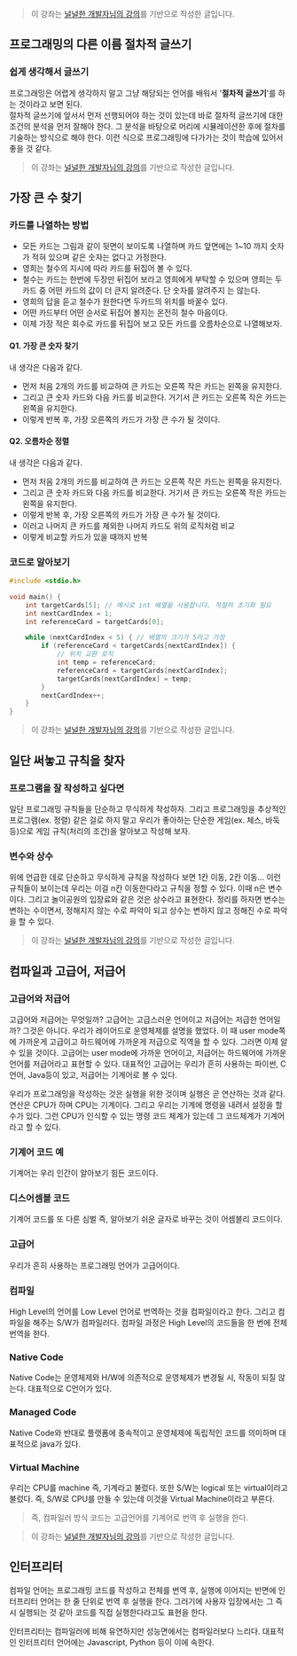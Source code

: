 > 이 강좌는 [널널한 개발자님의 강의](https://www.inflearn.com/course/%EB%84%93%EA%B3%A0%EC%96%95%EA%B2%8C-%EC%BB%B4%EA%B3%B5-%EC%A0%84%EA%B3%B5%EC%9E%90/dashboard)를 기반으로 작성한 글입니다.

## 프로그래밍의 다른 이름 절차적 글쓰기

### 쉽게 생각해서 글쓰기

프로그래밍은 어렵게 생각하지 말고 그냥 해당되는 언어를 배워서 '**절차적 글쓰기**'를 하는 것이라고 보면 된다.  
절차적 글쓰기에 앞서서 먼저 선행되어야 하는 것이 있는데 바로 절차적 글쓰기에 대한 조건의 분석을 먼저 잘해야 한다. 그 분석을 바탕으로 머리에 시뮬레이션한 후에 절차를 기술하는 방식으로 해야 한다. 이런 식으로 프로그래밍에 다가가는 것이 학습에 있어서 좋을 것 같다.

> 이 강좌는 [널널한 개발자님의 강의](https://www.inflearn.com/course/%EB%84%93%EA%B3%A0%EC%96%95%EA%B2%8C-%EC%BB%B4%EA%B3%B5-%EC%A0%84%EA%B3%B5%EC%9E%90/dashboard)를 기반으로 작성한 글입니다.

## 가장 큰 수 찾기

### 카드를 나열하는 방법

- 모든 카드는 그림과 같이 뒷면이 보이도록 나열하며 카드 앞면에는 1~10 까지 숫자가 적혀 있으며 같은 숫자는 없다고 가정한다.
- 영희는 철수의 지시에 따라 카드를 뒤집어 볼 수 있다.
- 철수는 카드는 한번에 두장만 뒤집어 보라고 영희에게 부탁할 수 있으며 영희는 두 카드 중 어떤 카드의 값이 더 큰지 알려준다. 단 숫자를 알려주지 는 않는다.
- 영희의 답을 듣고 철수가 원한다면 두카드의 위치를 바꿀수 있다.
- 어떤 카드부터 어떤 순서로 뒤집어 볼지는 온전히 철수 마음이다.
- 이제 가장 적은 회수로 카드를 뒤집어 보고 모든 카드를 오름차순으로 나열해보자.

#### Q1. 가장 큰 숫자 찾기

내 생각은 다음과 같다.

- 먼저 처음 2개의 카드를 비교하여 큰 카드는 오른쪽 작은 카드는 왼쪽을 유지한다.
- 그리고 큰 숫자 카드와 다음 카드를 비교한다. 거기서 큰 카드는 오른쪽 작은 카드는 왼쪽을 유지한다.
- 이렇게 반복 후, 가장 오른쪽의 카드가 가장 큰 수가 될 것이다.

#### Q2. 오름차순 정렬

내 생각은 다음과 같다.

- 먼저 처음 2개의 카드를 비교하여 큰 카드는 오른쪽 작은 카드는 왼쪽을 유지한다.
- 그리고 큰 숫자 카드와 다음 카드를 비교한다. 거기서 큰 카드는 오른쪽 작은 카드는 왼쪽을 유지한다.
- 이렇게 반복 후, 가장 오른쪽의 카드가 가장 큰 수가 될 것이다.
- 이러고 나머지 큰 카드를 제외한 나머지 카드도 위의 로직처럼 비교
- 이렇게 비교할 카드가 있을 때까지 반복

### 코드로 알아보기

```c
#include <stdio.h>

void main() {
    int targetCards[5]; // 예시로 int 배열을 사용합니다. 적절히 초기화 필요
    int nextCardIndex = 1;
    int referenceCard = targetCards[0];

    while (nextCardIndex < 5) { // 배열의 크기가 5라고 가정
        if (referenceCard < targetCards[nextCardIndex]) {
            // 위치 교환 로직
            int temp = referenceCard;
            referenceCard = targetCards[nextCardIndex];
            targetCards[nextCardIndex] = temp;
        }
        nextCardIndex++;
    }
}
```

> 이 강좌는 [널널한 개발자님의 강의](https://www.inflearn.com/course/%EB%84%93%EA%B3%A0%EC%96%95%EA%B2%8C-%EC%BB%B4%EA%B3%B5-%EC%A0%84%EA%B3%B5%EC%9E%90/dashboard)를 기반으로 작성한 글입니다.

## 일단 써놓고 규칙을 찾자

### 프로그램을 잘 작성하고 싶다면

일단 프로그래밍 규칙들을 단순하고 무식하게 작성하자. 그리고 프로그래밍을 추상적인 프로그램(ex. 정렬) 같은 걸로 하지 말고 우리가 좋아하는 단순한 게임(ex. 체스, 바둑등)으로 게임 규칙(처리의 조건)을 알아보고 작성해 보자.

### 변수와 상수

위에 언급한 데로 단순하고 무식하게 규칙을 작성하다 보면 1칸 이동, 2칸 이동... 이런 규칙들이 보이는데 우리는 이걸 n칸 이동한다라고 규칙을 정할 수 있다. 이때 n은 변수이다. 그리고 놀이공원의 입장료와 같은 것은 상수라고 표현한다. 정리를 하자면 변수는 변하는 수이면서, 정해지지 않는 수로 파악이 되고 상수는 변하지 않고 정해진 수로 파악을 할 수 있다.

> 이 강좌는 [널널한 개발자님의 강의](https://www.inflearn.com/course/%EB%84%93%EA%B3%A0%EC%96%95%EA%B2%8C-%EC%BB%B4%EA%B3%B5-%EC%A0%84%EA%B3%B5%EC%9E%90/dashboard)를 기반으로 작성한 글입니다.

## 컴파일과 고급어, 저급어

### 고급어와 저급어

고급어와 저급어는 무엇일까? 고급어는 고급스러운 언어이고 저급어는 저급한 언어일까? 그것은 아니다. 우리가 레이어드로 운영체제를 설명을 했었다. 이 때 user mode쪽에 가까운게 고급이고 하드웨어에 가까운게 저급으로 직역을 할 수 있다. 그러면 이제 알 수 있을 것이다. 고급어는 user mode에 가까운 언어이고, 저급어는 하드웨어에 가까운 언어를 저급어라고 표현할 수 있다. 대표적인 고급어는 우리가 흔히 사용하는 파이썬, C언어, Java등이 있고, 저급어는 기계어로 볼 수 있다.

우리가 프로그래밍을 작성하는 것은 실행을 위한 것이며 실행은 곧 연산하는 것과 같다. 연산은 CPU가 하며 CPU는 기계이다. 그리고 우리는 기계에 명령을 내려서 설정을 할 수가 있다. 그런 CPU가 인식할 수 있는 명령 코드 체계가 있는데 그 코드체계가 기계어라고 할 수 있다.

### 기계어 코드 예

기계어는 우리 인간이 알아보기 힘든 코드이다.

### 디스어셈블 코드

기계어 코드를 또 다른 심벌 즉, 알아보기 쉬운 글자로 바꾸는 것이 어셈블리 코드이다.

### 고급어

우리가 흔히 사용하는 프로그래밍 언어가 고급어이다.

### 컴파일

High Level의 언어를 Low Level 언어로 번역하는 것을 컴파일이라고 한다. 그리고 컴파일을 해주는 S/W가 컴파일러다. 컴파일 과정은 High Level의 코드들을 한 번에 전체 번역을 한다.

### Native Code

Native Code는 운영체제와 H/W에 의존적으로 운영체제가 변경될 시, 작동이 되질 않는다. 대표적으로 C언어가 있다.

### Managed Code

Native Code와 반대로 플랫폼에 종속적이고 운영체제에 독립적인 코드를 의미하며 대표적으로 java가 있다.

### Virtual Machine

우리는 CPU를 machine 즉, 기계라고 불렀다. 또한 S/W는 logical 또는 virtual이라고 불렀다. 즉, S/W로 CPU를 만들 수 있는데 이것을 Virtual Machine이라고 부른다.

> 즉, 컴파일러 방식 코드는 고급언어를 기계어로 번역 후 실행을 한다.

> 이 강좌는 [널널한 개발자님의 강의](https://www.inflearn.com/course/%EB%84%93%EA%B3%A0%EC%96%95%EA%B2%8C-%EC%BB%B4%EA%B3%B5-%EC%A0%84%EA%B3%B5%EC%9E%90/dashboard)를 기반으로 작성한 글입니다.

## 인터프리터

컴파일 언어는 프로그래밍 코드를 작성하고 전체를 번역 후, 실행에 이어지는 반면에 인터프리터 언어는 한 줄 단위로 번역 후 실행을 한다. 그러기에 사용자 입장에서는 그 즉시 실행되는 것 같아 코드를 직접 실행한다라고도 표현을 한다.

인터프리터는 컴파일러에 비해 유연하지만 성능면에서는 컴파일러보다 느리다. 대표적인 인터프리터 언어에는 Javascript, Python 등이 이에 속한다.
